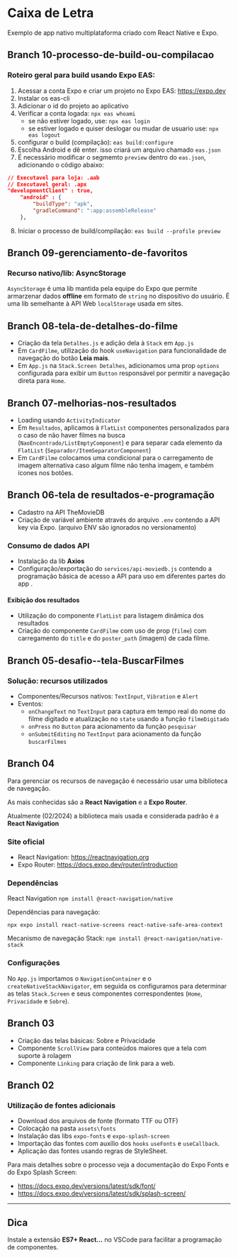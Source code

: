 # Caixa de Letra

Exemplo de app nativo multiplataforma criado com React Native e Expo.

## Branch 10-processo-de-build-ou-compilacao

### Roteiro geral para build usando Expo EAS:

1.  Acessar a conta Expo e criar um projeto no Expo EAS: https://expo.dev
2.  Instalar os eas-cli
3.  Adicionar o id do projeto ao aplicativo
4.  Verificar a conta logada: `npx eas whoami`
    - se não estiver logado, use: `npx eas login`
    - se estiver logado e quiser deslogar ou mudar de usuario use: `npx eas logout`
5.  configurar o build (compilação): `eas build:configure`
6.  Escolha Android e dê enter. isso criará um arquivo chamado `eas.json`
7.  É necessário modificar o segmemto `preview` dentro do `eas.json`, adicionando o código abaixo:

```JSON
// Executavel para loja: .aab
// Executavel geral: .apx
"developmentClient" : true,
    "android" : {
        "buildType": "apk",
        "gradleCommand": ":app:assembleRelease"
    },
```

8. Iniciar o processo de build/compilação: `eas build --profile preview`

## Branch 09-gerenciamento-de-favoritos

### Recurso nativo/lib: AsyncStorage

`AsyncStorage` é uma lib mantida pela equipe do Expo que permite armarzenar dados **offline** em formato de `string` no dispositivo
do usuário. É uma lib semelhante à API Web `localStorage` usada em sites.

## Branch 08-tela-de-detalhes-do-filme

- Criação da tela `Detalhes.js` e adição dela à `Stack` em `App.js`
- Em `CardFilme`, utilização do hook `useNavigation` para funcionalidade de navegação do botão **Leia mais**.
- Em `App.js` na `Stack.Screen Detalhes`, adicionamos uma prop `options`
  configurada para exibir um `Button` responsável por permitir a navegação direta para `Home`.

## Branch 07-melhorias-nos-resultados

- Loading usando `ActivityIndicator`
- Em `Resultados`, aplicamos à `FlatList` componentes personalizados para o caso de não haver filmes na busca (`NaoEncontrado/ListEmptyComponent`) e
  para separar cada elemento da `FlatList` (`Separador/ItemSeparatorComponent`)
- Em `CardFilme` colocamos uma condicional para o carregamento de imagem alternativa caso algum filme não tenha imagem, e também ícones nos botões.

## Branch 06-tela de resultados-e-programação

- Cadastro na API TheMovieDB
- Criação de variável ambiente através do arquivo `.env`
  contendo a API key via Expo. (arquivo ENV são ignorados no versionamento)

### Consumo de dados API

- Instalação da lib **Axios**
- Configuração/exportação do `services/api-moviedb.js` contendo a programação básica de acesso a API para uso em diferentes partes do app .

#### Exibição dos resultados

- Utilização do componente `FlatList` para listagem dinâmica dos resultados
- Criação do componente `CardFilme` com uso de prop (`filme`) com carregamento do `title` e do `poster_path` (imagem) de cada filme.

## Branch 05-desafio--tela-BuscarFilmes

### Solução: recursos utilizados

- Componentes/Recursos nativos: `TextInput`, `Vibration` e `Alert`
- Eventos:
  - `onChangeText` no `TextInput` para captura em tempo real do nome do filme digitado e atualização no `state` usando a função `filmeDigitado`
  - `onPress` no `Button` para acionamento da função `pesquisar`
  - `onSubmitEditing` no `TextInput` para acionamento da função `buscarFilmes`

## Branch 04

Para gerenciar os recursos de navegação é necessário usar uma biblioteca de navegação.

As mais conhecidas são a **React Navigation** e a **Expo Router**.

Atualmente (02/2024) a biblioteca mais usada e considerada padrão é a **React Navigation**

### Site oficial

- React Navigation: https://reactnavigation.org
- Expo Router: https://docs.expo.dev/router/introduction

### Dependências

React Navigation `npm install @react-navigation/native`

Dependências para navegação:

`npx expo install react-native-screens react-native-safe-area-context`

Mecanismo de navegação Stack: `npm install @react-navigation/native-stack`

### Configurações

No `App.js` importamos o `NavigationContainer` e o `createNativeStackNavigator`, em seguida os configuramos para determinar as telas `Stack.Screen` e seus componentes correspondentes (`Home`, `Privacidade` e `Sobre`).

## Branch 03

- Criação das telas básicas: Sobre e Privacidade
- Componente `ScrollView` para conteúdos maiores que a tela com suporte à rolagem
- Componente `Linking` para criação de link para a web.

## Branch 02

### Utilização de fontes adicionais

- Download dos arquivos de fonte (formato TTF ou OTF)
- Colocação na pasta `assets\fonts`
- Instalação das libs `expo-fonts` e `expo-splash-screen`
- Importação das fontes com auxílio dos `hooks` `useFonts` e `useCallback`.
- Aplicação das fontes usando regras de StyleSheet.

Para mais detalhes sobre o processo veja a documentação do Expo Fonts e do Expo Splash Screen:

- https://docs.expo.dev/versions/latest/sdk/font/
- https://docs.expo.dev/versions/latest/sdk/splash-screen/

---

## Dica

Instale a extensão **ES7+ React...** no VSCode para facilitar a programação de componentes.
